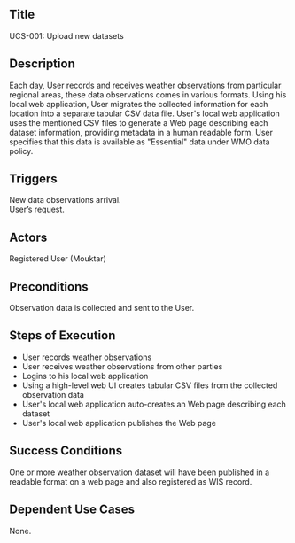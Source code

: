 ## Title 
UCS-001: Upload new datasets


## Description 

Each day, User records and receives weather observations from particular regional areas, these data observations comes in various formats. Using his local web application, User migrates the collected information for each location into a separate tabular CSV data file. User's local web application uses the mentioned CSV files to generate a Web page describing each dataset information, providing metadata in a human readable form. User specifies that this data is available as "Essential" data under WMO data policy.


## Triggers 
New data observations arrival.  
User’s request.


## Actors 
Registered User (Mouktar)


## Preconditions 
 Observation data is collected and sent to the User.


## Steps of Execution 

- User records weather observations  
- User receives weather observations from other parties  
- Logins to his local web application  
- Using a high-level web UI creates tabular CSV files from the collected observation data
- User's local web application auto-creates an Web page describing each dataset 
- User's local web application publishes the Web page



## Success Conditions
One or more weather observation dataset will have been published in a readable format on a web page and also registered as WIS record.


## Dependent Use Cases
None.
